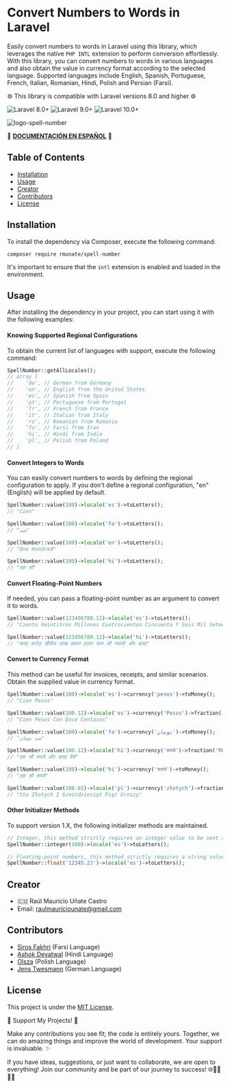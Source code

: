 # Convert Numbers to Words in Laravel

Easily convert numbers to words in Laravel using this library, which leverages the native `PHP INTL` extension to perform conversion effortlessly. With this library, you can convert numbers to words in various languages and also obtain the value in currency format according to the selected language. Supported languages include English, Spanish, Portuguese, French, Italian, Romanian, Hindi, Polish and Persian (Farsi).

⚙️ This library is compatible with Laravel versions 8.0 and higher ⚙️

![Laravel 8.0+](https://img.shields.io/badge/Laravel-8.0%2B-orange.svg)
![Laravel 9.0+](https://img.shields.io/badge/Laravel-9.0%2B-orange.svg)
![Laravel 10.0+](https://img.shields.io/badge/Laravel-10.0%2B-orange.svg)

![logo-spell-number](https://github.com/alejandrodiazpinilla/SpellNumber/assets/51100789/e51cf045-26d0-44e0-a873-3034deaea046)

📖 [**DOCUMENTACIÓN EN ESPAÑOL**](README_SPANISH.md) 📖

## Table of Contents

- [Installation](#installation)
- [Usage](#usage)
- [Creator](#creator)
- [Contributors](#contributors)
- [License](#license)

## Installation

To install the dependency via Composer, execute the following command:

```shell
composer require rmunate/spell-number
```

It's important to ensure that the `intl` extension is enabled and loaded in the environment.

## Usage

After installing the dependency in your project, you can start using it with the following examples:

#### Knowing Supported Regional Configurations

To obtain the current list of languages with support, execute the following command:

```php
SpellNumber::getAllLocales();
// array [
//    'de', // German from Germany
//    'en', // English from the United States
//    'es', // Spanish from Spain
//    'pt', // Portuguese from Portugal
//    'fr', // French from France
//    'it', // Italian from Italy
//    'ro', // Romanian from Romania
//    'fa', // Farsi from Iran
//    'hi', // Hindi from India
//    'pl', // Polish from Poland
// ]
```

#### Convert Integers to Words

You can easily convert numbers to words by defining the regional configuration to apply. If you don't define a regional configuration, "en" (English) will be applied by default.

```php
SpellNumber::value(100)->locale('es')->toLetters();
// "Cien"

SpellNumber::value(100)->locale('fa')->toLetters();
// "صد"

SpellNumber::value(100)->locale('en')->toLetters();
// "One Hundred"

SpellNumber::value(100)->locale('hi')->toLetters();
// "एक सौ"
```

#### Convert Floating-Point Numbers

If needed, you can pass a floating-point number as an argument to convert it to words.

```php
SpellNumber::value(123456789.12)->locale('es')->toLetters();
// "Ciento Veintitrés Millones Cuatrocientos Cincuenta Y Seis Mil Setecientos Ochenta Y Nueve Con Doce"

SpellNumber::value(123456789.12)->locale('hi')->toLetters();
// "बारह करोड़ चौंतीस लाख छप्पन हज़ार सात सौ नवासी और बारह"
```

#### Convert to Currency Format

This method can be useful for invoices, receipts, and similar scenarios. Obtain the supplied value in currency format.

```php
SpellNumber::value(100)->locale('es')->currency('pesos')->toMoney();
// "Cien Pesos"

SpellNumber::value(100.12)->locale('es')->currency('Pesos')->fraction('centavos')->toMoney();
// "Cien Pesos Con Doce Centavos"

SpellNumber::value(100)->locale('fa')->currency('تومان')->toMoney();
// "صد تومان"

SpellNumber::value(100.12)->locale('hi')->currency('रूपये')->fraction('पैसे')->toMoney();
// "एक सौ रूपये और बारह पैसे"

SpellNumber::value(100)->locale('hi')->currency('रूपये')->toMoney();
// "एक सौ रूपये"

SpellNumber::value(100.65)->locale('pl')->currency('złotych')->fraction('groszy')->toMoney();
// "Sto Złotych I Sześćdziesiąt Pięć Groszy"
```

#### Other Initializer Methods

To support version 1.X, the following initializer methods are maintained.

```php
// Integer, this method strictly requires an integer value to be sent as an argument.
SpellNumber::integer(100)->locale('es')->toLetters();

// Floating-point numbers, this method strictly requires a string value as an argument.
SpellNumber::float('12345.23')->locale('es')->toLetters();
```

## Creator

- 🇨🇴 Raúl Mauricio Uñate Castro
- Email: raulmauriciounate@gmail.com

## Contributors
- [Siros Fakhri](https://github.com/sirosfakhri) (Farsi Language)
- [Ashok Devatwal](https://github.com/ashokdevatwal) (Hindi Language)
- [Olsza](https://github.com/olsza) (Polish Language)
- [Jens Twesmann](https://github.com/jetwes) (German Language)

## License
This project is under the [MIT License](https://choosealicense.com/licenses/mit/).

🌟 Support My Projects! 🚀

Make any contributions you see fit; the code is entirely yours. Together, we can do amazing things and improve the world of development. Your support is invaluable. ✨

If you have ideas, suggestions, or just want to collaborate, we are open to everything! Join our community and be part of our journey to success! 🌐👩‍💻👨‍💻
